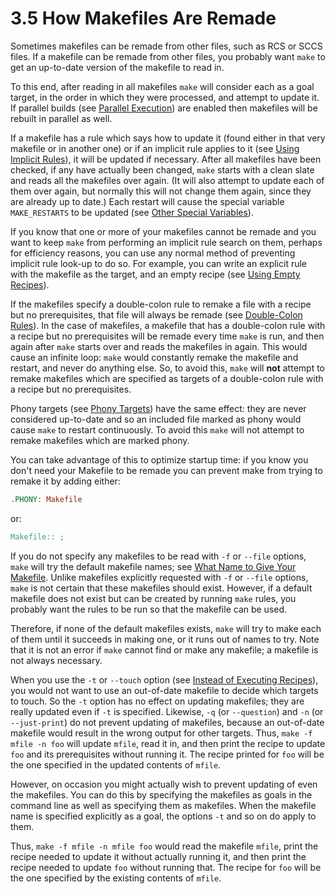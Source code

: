 # 3.5 How Makefiles Are Remade

Sometimes makefiles can be remade from other files, such as RCS or SCCS files.
If a makefile can be remade from other files, you probably want `make` to get an up-to-date version of the makefile to read in.

To this end, after reading in all makefiles `make` will consider each as a goal target, in the order in which they were processed, and attempt to update it.
If parallel builds (see [Parallel Execution](./parallel)) are enabled then makefiles will be rebuilt in parallel as well.

If a makefile has a rule which says how to update it (found either in that very makefile or in another one) or if an implicit rule applies to it (see [Using Implicit Rules](./implicit-rules)), it will be updated if necessary.
After all makefiles have been checked, if any have actually been changed, `make` starts with a clean slate and reads all the makefiles over again.
(It will also attempt to update each of them over again, but normally this will not change them again, since they are already up to date.)
Each restart will cause the special variable `MAKE_RESTARTS` to be updated (see [Other Special Variables](./special-variables)).

If you know that one or more of your makefiles cannot be remade and you want to keep `make` from performing an implicit rule search on them, perhaps for efficiency reasons, you can use any normal method of preventing implicit rule look-up to do so.
For example, you can write an explicit rule with the makefile as the target, and an empty recipe (see [Using Empty Recipes](./empty-recipes)).

If the makefiles specify a double-colon rule to remake a file with a recipe but no prerequisites, that file will always be remade (see [Double-Colon Rules](./double-colon)).
In the case of makefiles, a makefile that has a double-colon rule with a recipe but no prerequisites will be remade every time `make` is run, and then again after `make` starts over and reads the makefiles in again.
This would cause an infinite loop: `make` would constantly remake the makefile and restart, and never do anything else.
So, to avoid this, `make` will **not** attempt to remake makefiles which are specified as targets of a double-colon rule with a recipe but no prerequisites.

Phony targets (see [Phony Targets](./phony-targets)) have the same effect: they are never considered up-to-date and so an included file marked as phony would cause `make` to restart continuously.
To avoid this `make` will not attempt to remake makefiles which are marked phony.

You can take advantage of this to optimize startup time: if you know you don't need your Makefile to be remade you can prevent make from trying to remake it by adding either:

```makefile
.PHONY: Makefile
```

or:

```makefile
Makefile:: ;
```

If you do not specify any makefiles to be read with `-f` or `--file` options, `make` will try the default makefile names;
see [What Name to Give Your Makefile](./makefile-names).
Unlike makefiles explicitly requested with `-f` or `--file` options, `make` is not certain that these makefiles should exist.
However, if a default makefile does not exist but can be created by running `make` rules, you probably want the rules to be run so that the makefile can be used.

Therefore, if none of the default makefiles exists, `make` will try to make each of them until it succeeds in making one, or it runs out of names to try.
Note that it is not an error if `make` cannot find or make any makefile;
a makefile is not always necessary.

When you use the `-t` or `--touch` option (see [Instead of Executing Recipes](./instead-of-execution)), you would not want to use an out-of-date makefile to decide which targets to touch.
So the `-t` option has no effect on updating makefiles;
they are really updated even if `-t` is specified.
Likewise, `-q` (or `--question`) and `-n` (or `--just-print`) do not prevent updating of makefiles, because an out-of-date makefile would result in the wrong output for other targets.
Thus, `make -f mfile -n foo` will update `mfile`, read it in, and then print the recipe to update `foo` and its prerequisites without running it.
The recipe printed for `foo` will be the one specified in the updated contents of `mfile`.

However, on occasion you might actually wish to prevent updating of even the makefiles.
You can do this by specifying the makefiles as goals in the command line as well as specifying them as makefiles.
When the makefile name is specified explicitly as a goal, the options `-t` and so on do apply to them.

Thus, `make -f mfile -n mfile foo` would read the makefile `mfile`, print the recipe needed to update it without actually running it, and then print the recipe needed to update `foo` without running that.
The recipe for `foo` will be the one specified by the existing contents of `mfile`.
